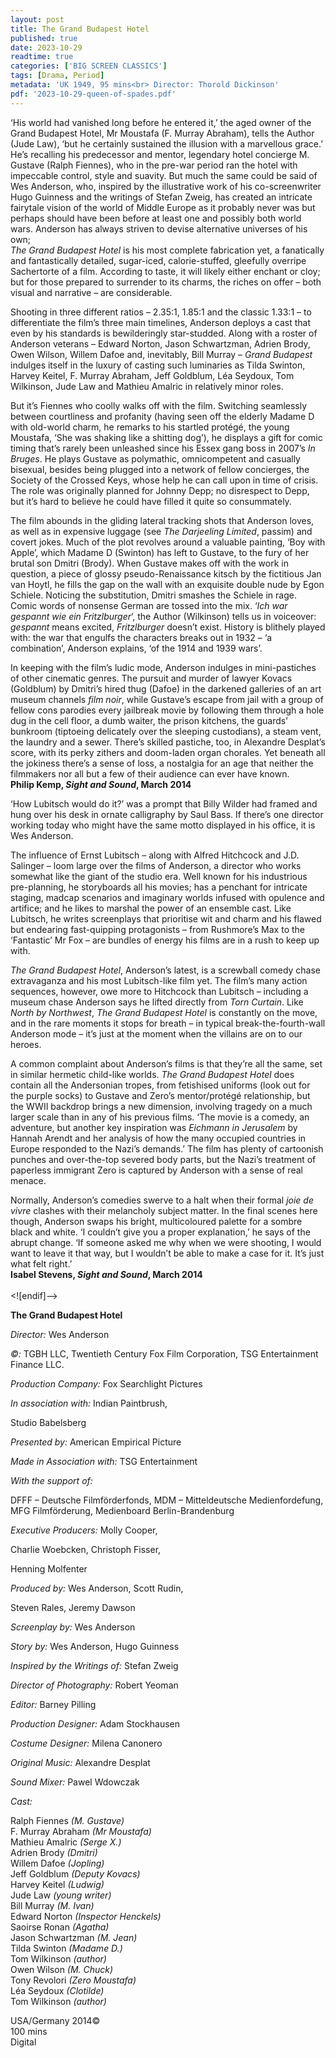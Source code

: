 ```yaml
---
layout: post
title: The Grand Budapest Hotel
published: true
date: 2023-10-29
readtime: true
categories: ['BIG SCREEN CLASSICS']
tags: [Drama, Period]
metadata: 'UK 1949, 95 mins<br> Director: Thorold Dickinson'
pdf: '2023-10-29-queen-of-spades.pdf'
---
```


‘His world had vanished long before he entered it,’ the aged owner of the Grand Budapest Hotel, Mr Moustafa (F. Murray Abraham), tells the Author (Jude Law), ‘but he certainly sustained the illusion with a marvellous grace.’ He’s recalling his predecessor and mentor, legendary hotel concierge M. Gustave (Ralph Fiennes), who in the pre-war period ran the hotel with impeccable control, style and suavity. But much the same could be said of Wes Anderson, who, inspired by the illustrative work of his co-screenwriter Hugo Guinness and the writings of Stefan Zweig, has created an intricate fairytale vision of the world of Middle Europe as it probably never was but perhaps should have been before at least one and possibly both world wars. Anderson has always striven to devise alternative universes of his own;  
_The Grand Budapest Hotel_ is his most complete fabrication yet, a fanatically and fantastically detailed, sugar-iced, calorie-stuffed, gleefully overripe Sachertorte of a film. According to taste, it will likely either enchant or cloy; but for those prepared to surrender to its charms, the riches on offer – both visual and narrative – are considerable.

Shooting in three different ratios – 2.35:1, 1.85:1 and the classic 1.33:1  – to differentiate the film’s three main timelines, Anderson deploys a cast that even by his standards is bewilderingly star-studded. Along with a roster of Anderson veterans – Edward Norton, Jason Schwartzman, Adrien Brody, Owen Wilson, Willem Dafoe and, inevitably, Bill Murray – _Grand Budapest_ indulges itself in the luxury of casting such luminaries as Tilda Swinton, Harvey Keitel, F. Murray Abraham, Jeff Goldblum, Léa Seydoux, Tom Wilkinson, Jude Law and Mathieu Amalric in relatively minor roles.

But it’s Fiennes who coolly walks off with the film. Switching seamlessly between courtliness and profanity (having seen off the elderly Madame D with old-world charm, he remarks to his startled protégé, the young Moustafa, ‘She was shaking like a shitting dog’), he displays a gift for comic timing that’s rarely been unleashed since his Essex gang boss in 2007’s _In Bruges_. He plays Gustave as polymathic, omnicompetent and casually bisexual, besides being plugged into a network of fellow concierges, the Society of the Crossed Keys, whose help he can call upon in time of crisis. The role was originally planned for Johnny Depp; no disrespect to Depp, but it’s hard to believe he could have filled it quite so consummately.

The film abounds in the gliding lateral tracking shots that Anderson loves, as well as in expensive luggage (see _The Darjeeling Limited_, passim) and covert jokes. Much of the plot revolves around a valuable painting,  ‘Boy with Apple’, which Madame D (Swinton) has left to Gustave, to the fury of her brutal son Dmitri (Brody). When Gustave makes off with the work in question, a piece of glossy pseudo-Renaissance kitsch by the fictitious Jan van Hoytl, he fills the gap on the wall with an exquisite double nude by Egon Schiele. Noticing the substitution, Dmitri smashes the Schiele in rage. Comic words of nonsense German are tossed into the mix. ‘_Ich war gespannt wie ein Fritzlburger_’, the Author (Wilkinson) tells us in voiceover: _gespannt_ means excited, _Fritzlburger_ doesn’t exist. History is blithely played with: the war that engulfs the characters breaks out in 1932 – ‘a combination’, Anderson explains, ‘of the 1914 and 1939 wars’.

In keeping with the film’s ludic mode, Anderson indulges in mini-pastiches of other cinematic genres. The pursuit and murder of lawyer Kovacs (Goldblum) by Dmitri’s hired thug (Dafoe) in the darkened galleries of an art museum channels _film noir_, while Gustave’s escape from jail with a group of fellow cons parodies every jailbreak movie by following them through a hole dug in the cell floor, a dumb waiter, the prison kitchens, the guards’ bunkroom (tiptoeing delicately over the sleeping custodians), a steam vent, the laundry and a sewer. There’s skilled pastiche, too, in Alexandre Desplat’s score, with its perky zithers and doom-laden organ chorales. Yet beneath all the jokiness there’s a sense of loss, a nostalgia for an age that neither the filmmakers nor all but a few of their audience can ever have known.  
**Philip Kemp, _Sight and Sound_, March 2014**  

‘How Lubitsch would do it?’ was a prompt that Billy Wilder had framed and hung over his desk in ornate calligraphy by Saul Bass. If there’s one director working today who might have the same motto displayed in his office, it is Wes Anderson.

The influence of Ernst Lubitsch – along with Alfred Hitchcock and J.D. Salinger – loom large over the films of Anderson, a director who works somewhat like the giant of the studio era. Well known for his industrious pre-planning, he storyboards all his movies; has a penchant for intricate staging, madcap scenarios and imaginary worlds infused with opulence and artifice; and he likes to marshal the power of an ensemble cast. Like Lubitsch, he writes screenplays that prioritise wit and charm and his flawed but endearing fast-quipping protagonists – from Rushmore’s Max to the ‘Fantastic’ Mr Fox – are bundles of energy his films are in a rush to keep up with.

_The Grand Budapest Hotel_, Anderson’s latest, is a screwball comedy chase extravaganza and his most Lubitsch-like film yet. The film’s many action sequences, however, owe more to Hitchcock than Lubitsch – including a museum chase Anderson says he lifted directly from _Torn Curtain_. Like _North by Northwest_, _The Grand Budapest Hotel_ is constantly on the move, and in the rare moments it stops for breath – in typical break-the-fourth-wall Anderson mode – it’s just at the moment when the villains are on to our heroes.

A common complaint about Anderson’s films is that they’re all the same, set in similar hermetic child-like worlds. _The Grand Budapest Hotel_ does contain all the Andersonian tropes, from fetishised uniforms (look out for the purple socks) to Gustave and Zero’s mentor/protégé relationship, but the WWII backdrop brings a new dimension, involving tragedy on a much larger scale than in any of his previous films. ‘The movie is a comedy, an adventure, but another key inspiration was _Eichmann in Jerusalem_ by Hannah Arendt and her analysis of how the many occupied countries in Europe responded to the Nazi’s demands.’ The film has plenty of cartoonish punches and over-the-top severed body parts, but the Nazi’s treatment of paperless immigrant Zero is captured by Anderson with a sense of real menace.

Normally, Anderson’s comedies swerve to a halt when their formal _joie de vivre_ clashes with their melancholy subject matter. In the final scenes here though, Anderson swaps his bright, multicoloured palette for a sombre black and white. ‘I couldn’t give you a proper explanation,’ he says of the abrupt change. ‘If someone asked me why when we were shooting, I would want to leave it that way, but I wouldn’t be able to make a case for it. It’s just what felt right.’  
**Isabel Stevens, _Sight and Sound_, March 2014**  
<br>
<![endif]-->

**The Grand Budapest Hotel**

_Director:_ Wes Anderson

_©:_ TGBH LLC, Twentieth Century Fox Film Corporation, TSG Entertainment Finance LLC.

_Production Company:_ Fox Searchlight Pictures

_In association with:_ Indian Paintbrush,

Studio Babelsberg

_Presented by:_ American Empirical Picture

_Made in Association with:_ TSG Entertainment

_With the support of:_

DFFF – Deutsche Filmförderfonds, MDM – Mitteldeutsche Medienfordefung, MFG Filmförderung, Medienboard Berlin-Brandenburg

_Executive Producers:_ Molly Cooper,

Charlie Woebcken, Christoph Fisser,

Henning Molfenter

_Produced by:_ Wes Anderson, Scott Rudin,

Steven Rales, Jeremy Dawson

_Screenplay by:_ Wes Anderson

_Story by:_ Wes Anderson, Hugo Guinness

_Inspired by the Writings of:_ Stefan Zweig

_Director of Photography:_ Robert Yeoman

_Editor:_ Barney Pilling

_Production Designer:_ Adam Stockhausen

_Costume Designer:_ Milena Canonero

_Original Music:_ Alexandre Desplat

_Sound Mixer:_ Pawel Wdowczak

_Cast:_

Ralph Fiennes _(M. Gustave)_  
F. Murray Abraham _(Mr Moustafa)_  
Mathieu Amalric _(Serge X.)_  
Adrien Brody _(Dmitri)_  
Willem Dafoe _(Jopling)_  
Jeff Goldblum _(Deputy Kovacs)_  
Harvey Keitel _(Ludwig)_  
Jude Law _(young writer)_  
Bill Murray _(M. Ivan)_  
Edward Norton _(Inspector Henckels)_  
Saoirse Ronan _(Agatha)_  
Jason Schwartzman _(M. Jean)_  
Tilda Swinton _(Madame D.)_  
Tom Wilkinson _(author)_  
Owen Wilson _(M. Chuck)_  
Tony Revolori _(Zero Moustafa)_  
Léa Seydoux _(Clotilde)_  
Tom Wilkinson _(author)_  

USA/Germany 2014©  
100 mins  
Digital  
<br>
<!--stackedit_data:
eyJoaXN0b3J5IjpbLTE4NDk5NTIzLDY2ODk0NjgxNF19
-->